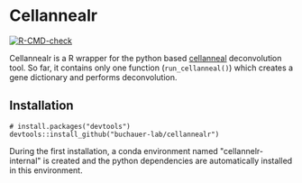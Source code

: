 # Cellannealr

<!-- badges: start -->
[![R-CMD-check](https://github.com/buchauer-lab/cellannealr/actions/workflows/R-CMD-check.yaml/badge.svg)](https://github.com/buchauer-lab/cellannealr/actions/workflows/R-CMD-check.yaml)
<!-- badges: end -->

Cellannealr is a R wrapper for the python based [cellanneal](https://github.com/LiBuchauer/cellanneal) deconvolution tool. So far, it contains only one function (`run_cellanneal()`) which creates a gene dictionary and performs deconvolution. 

## Installation

```
# install.packages("devtools")
devtools::install_github("buchauer-lab/cellannealr")
```

During the first installation, a conda environment named "cellannelr-internal" is created and the python dependencies are automatically installed in this environment.  

